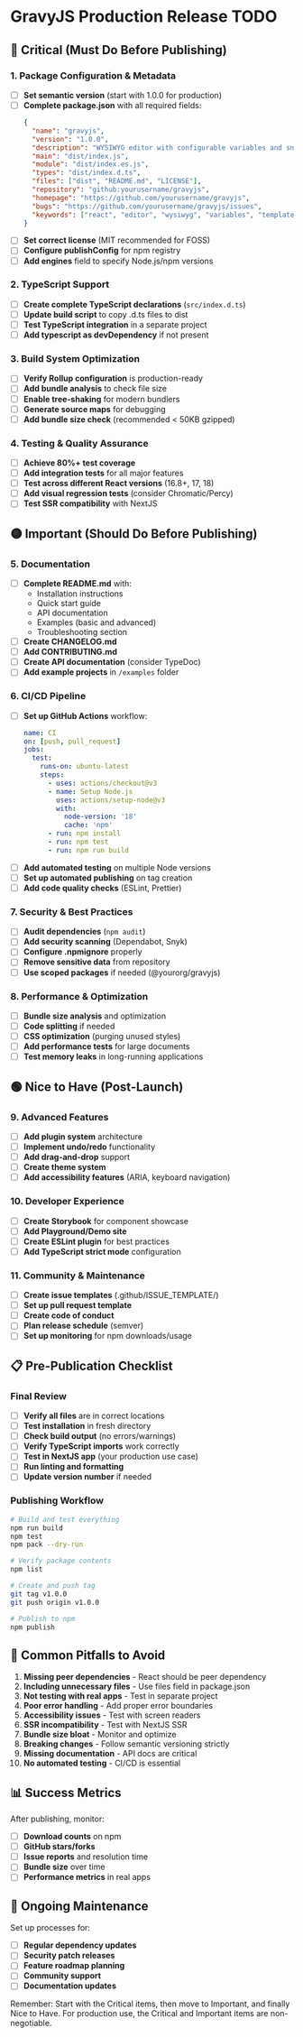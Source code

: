 # GravyJS Production Release TODO

## 🔴 Critical (Must Do Before Publishing)

### 1. Package Configuration & Metadata
- [ ] **Set semantic version** (start with 1.0.0 for production)
- [ ] **Complete package.json** with all required fields:
  ```json
  {
    "name": "gravyjs",
    "version": "1.0.0",
    "description": "WYSIWYG editor with configurable variables and snippets",
    "main": "dist/index.js",
    "module": "dist/index.es.js",
    "types": "dist/index.d.ts",
    "files": ["dist", "README.md", "LICENSE"],
    "repository": "github:yourusername/gravyjs",
    "homepage": "https://github.com/yourusername/gravyjs",
    "bugs": "https://github.com/yourusername/gravyjs/issues",
    "keywords": ["react", "editor", "wysiwyg", "variables", "templates"]
  }
  ```
- [ ] **Set correct license** (MIT recommended for FOSS)
- [ ] **Configure publishConfig** for npm registry
- [ ] **Add engines** field to specify Node.js/npm versions

### 2. TypeScript Support
- [ ] **Create complete TypeScript declarations** (`src/index.d.ts`)
- [ ] **Update build script** to copy .d.ts files to dist
- [ ] **Test TypeScript integration** in a separate project
- [ ] **Add typescript as devDependency** if not present

### 3. Build System Optimization
- [ ] **Verify Rollup configuration** is production-ready
- [ ] **Add bundle analysis** to check file size
- [ ] **Enable tree-shaking** for modern bundlers
- [ ] **Generate source maps** for debugging
- [ ] **Add bundle size check** (recommended < 50KB gzipped)

### 4. Testing & Quality Assurance
- [ ] **Achieve 80%+ test coverage**
- [ ] **Add integration tests** for all major features
- [ ] **Test across different React versions** (16.8+, 17, 18)
- [ ] **Add visual regression tests** (consider Chromatic/Percy)
- [ ] **Test SSR compatibility** with NextJS

## 🟡 Important (Should Do Before Publishing)

### 5. Documentation
- [ ] **Complete README.md** with:
  - Installation instructions
  - Quick start guide
  - API documentation
  - Examples (basic and advanced)
  - Troubleshooting section
- [ ] **Create CHANGELOG.md**
- [ ] **Add CONTRIBUTING.md**
- [ ] **Create API documentation** (consider TypeDoc)
- [ ] **Add example projects** in `/examples` folder

### 6. CI/CD Pipeline
- [ ] **Set up GitHub Actions** workflow:
  ```yaml
  name: CI
  on: [push, pull_request]
  jobs:
    test:
      runs-on: ubuntu-latest
      steps:
        - uses: actions/checkout@v3
        - name: Setup Node.js
          uses: actions/setup-node@v3
          with:
            node-version: '18'
            cache: 'npm'
        - run: npm install
        - run: npm test
        - run: npm run build
  ```
- [ ] **Add automated testing** on multiple Node versions
- [ ] **Set up automated publishing** on tag creation
- [ ] **Add code quality checks** (ESLint, Prettier)

### 7. Security & Best Practices
- [ ] **Audit dependencies** (`npm audit`)
- [ ] **Add security scanning** (Dependabot, Snyk)
- [ ] **Configure .npmignore** properly
- [ ] **Remove sensitive data** from repository
- [ ] **Use scoped packages** if needed (@yourorg/gravyjs)

### 8. Performance & Optimization
- [ ] **Bundle size analysis** and optimization
- [ ] **Code splitting** if needed
- [ ] **CSS optimization** (purging unused styles)
- [ ] **Add performance tests** for large documents
- [ ] **Test memory leaks** in long-running applications

## 🟢 Nice to Have (Post-Launch)

### 9. Advanced Features
- [ ] **Add plugin system** architecture
- [ ] **Implement undo/redo** functionality
- [ ] **Add drag-and-drop** support
- [ ] **Create theme system**
- [ ] **Add accessibility features** (ARIA, keyboard navigation)

### 10. Developer Experience
- [ ] **Create Storybook** for component showcase
- [ ] **Add Playground/Demo site**
- [ ] **Create ESLint plugin** for best practices
- [ ] **Add TypeScript strict mode** configuration

### 11. Community & Maintenance
- [ ] **Create issue templates** (.github/ISSUE_TEMPLATE/)
- [ ] **Set up pull request template**
- [ ] **Create code of conduct**
- [ ] **Plan release schedule** (semver)
- [ ] **Set up monitoring** for npm downloads/usage

## 📋 Pre-Publication Checklist

### Final Review
- [ ] **Verify all files** are in correct locations
- [ ] **Test installation** in fresh directory
- [ ] **Check build output** (no errors/warnings)
- [ ] **Verify TypeScript imports** work correctly
- [ ] **Test in NextJS app** (your production use case)
- [ ] **Run linting and formatting**
- [ ] **Update version number** if needed

### Publishing Workflow
```bash
# Build and test everything
npm run build
npm test
npm pack --dry-run

# Verify package contents
npm list

# Create and push tag
git tag v1.0.0
git push origin v1.0.0

# Publish to npm
npm publish
```

## 🚨 Common Pitfalls to Avoid

1. **Missing peer dependencies** - React should be peer dependency
2. **Including unnecessary files** - Use files field in package.json
3. **Not testing with real apps** - Test in separate project
4. **Poor error handling** - Add proper error boundaries
5. **Accessibility issues** - Test with screen readers
6. **SSR incompatibility** - Test with NextJS SSR
7. **Bundle size bloat** - Monitor and optimize
8. **Breaking changes** - Follow semantic versioning strictly
9. **Missing documentation** - API docs are critical
10. **No automated testing** - CI/CD is essential

## 📊 Success Metrics

After publishing, monitor:
- [ ] **Download counts** on npm
- [ ] **GitHub stars/forks**
- [ ] **Issue reports** and resolution time
- [ ] **Bundle size** over time
- [ ] **Performance metrics** in real apps

## 🔄 Ongoing Maintenance

Set up processes for:
- [ ] **Regular dependency updates**
- [ ] **Security patch releases**
- [ ] **Feature roadmap planning**
- [ ] **Community support**
- [ ] **Documentation updates**

Remember: Start with the Critical items, then move to Important, and finally Nice to Have. For production use, the Critical and Important items are non-negotiable.